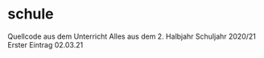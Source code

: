 # schule
Quellcode aus dem Unterricht
Alles aus dem 2. Halbjahr Schuljahr 2020/21 
Erster Eintrag 02.03.21
